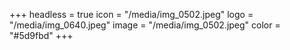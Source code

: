 +++
headless = true
icon = "/media/img_0502.jpeg"
logo = "/media/img_0640.jpeg"
image = "/media/img_0502.jpeg"
color = "#5d9fbd"
+++
